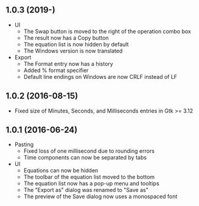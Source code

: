 ## 1.0.3 (2019-)

* UI
  * The Swap button is moved to the right of the operation combo box
  * The result now has a Copy button
  * The equation list is now hidden by default
  * The Windows version is now translated
* Export
  * The Format entry now has a history
  * Added % format specifier
  * Default line endings on Windows are now CRLF instead of LF


## 1.0.2 (2016-08-15)

* Fixed size of Minutes, Seconds, and Milliseconds entries in
  Gtk >= 3.12


## 1.0.1 (2016-06-24)

* Pasting
  * Fixed loss of one millisecond due to rounding errors
  * Time components can now be separated by tabs
* UI
  * Equations can now be hidden
  * The toolbar of the equation list moved to the bottom
  * The equation list now has a pop-up menu and tooltips
  * The "Export as" dialog was renamed to "Save as"
  * The preview of the Save dialog now uses a monospaced font
